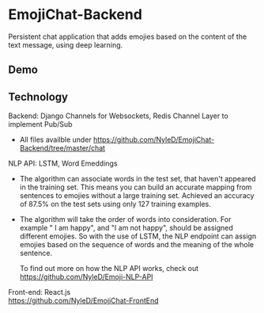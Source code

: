 # EmojiChat-Backend

Persistent chat application that adds emojies based on the content of the text message, using deep learning.

## Demo


## Technology

Backend: Django Channels for Websockets, Redis Channel Layer to implement Pub/Sub
  - All files availble under https://github.com/NyleD/EmojiChat-Backend/tree/master/chat

NLP API: LSTM, Word Emeddings
  - The algorithm can associate words in the test set, that haven't appeared in the training set. 
    This means you can build an accurate mapping from sentences to emojies without a large training set. 
    Achieved an accuracy of 87.5% on the test sets using only 127 training examples.
  
  - The algorithm will take the order of words into consideration. For example " I am happy", and "I am not happy", 
    should be assigned different emojies. So with the use of LSTM, the NLP endpoint can assign emojies based on the 
    sequence of words and the meaning of the whole sentence.
    
    To find out more on how the NLP API works, check out https://github.com/NyleD/Emoji-NLP-API
  
Front-end: React.js <br>
https://github.com/NyleD/EmojiChat-FrontEnd
